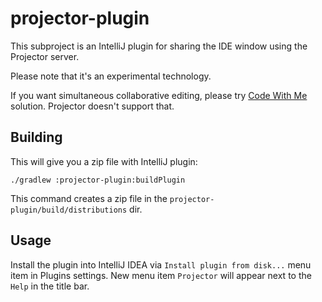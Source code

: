 # projector-plugin
This subproject is an IntelliJ plugin for sharing the IDE window using the Projector server.

Please note that it's an experimental technology.

If you want simultaneous collaborative editing, please try [Code With Me](https://www.jetbrains.com/help/idea/code-with-me.html) solution. Projector doesn't support that.

## Building
This will give you a zip file with IntelliJ plugin:

```shell script
./gradlew :projector-plugin:buildPlugin
```

This command creates a zip file in the `projector-plugin/build/distributions` dir.

## Usage
Install the plugin into IntelliJ IDEA via `Install plugin from disk...` menu item in Plugins settings. New menu item `Projector` will appear next to the `Help` in the title bar.
